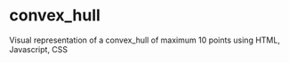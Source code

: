 # convex_hull
Visual representation of a convex_hull of maximum 10 points using HTML, Javascript, CSS
